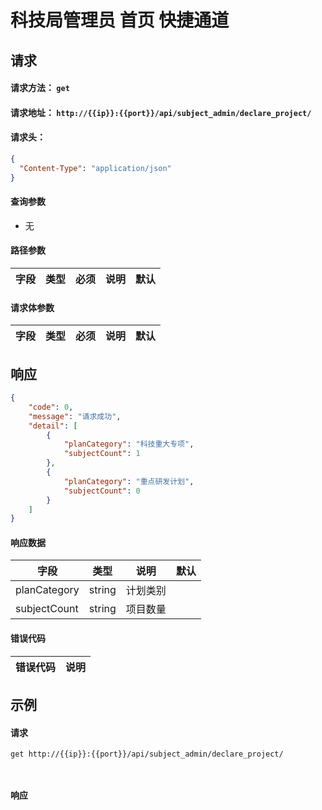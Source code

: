# 科技局管理员 首页 快捷通道

## 请求

#### 请求方法： `get`

#### 请求地址： `http://{{ip}}:{{port}}/api/subject_admin/declare_project/`

#### 请求头：

```json
{
  "Content-Type": "application/json"
}
```

#### 查询参数

* 无

#### 路径参数

| 字段               | 类型   | 必须 | 说明                           | 默认 |
| ------------------ | ------ | ---- | ------------------------------ | ---- |


#### 请求体参数

| 字段               | 类型   | 必须 | 说明                           | 默认 |
| ------------------ | ------ | ---- | ------------------------------ | ---- |



## 响应
```json
{
	"code": 0,
	"message": "请求成功",
	"detail": [
		{
			"planCategory": "科技重大专项",
			"subjectCount": 1
		},
		{
			"planCategory": "重点研发计划",
			"subjectCount": 0
		}
	]
}
```
#### 响应数据

| 字段               | 类型   |  说明                           | 默认 |
| ------------------ | ------ | ------------------------------ | ---- |
|planCategory|string|计划类别
|subjectCount|string|项目数量|



#### 错误代码

| 错误代码 | 说明             |
| -------- | ---------------- |


## 示例

#### 请求

`get http://{{ip}}:{{port}}/api/subject_admin/declare_project/`
```json



```

#### 响应

```json

```

